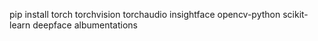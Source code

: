 pip install torch torchvision torchaudio insightface opencv-python scikit-learn deepface albumentations
